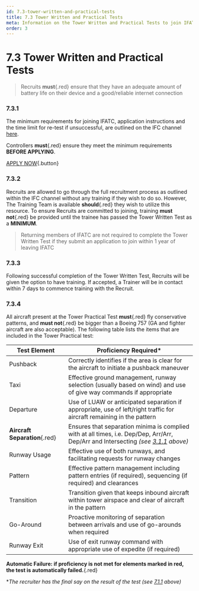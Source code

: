 ```yaml
---
id: 7.3-tower-written-and-practical-tests
title: 7.3 Tower Written and Practical Tests
meta: Information on the Tower Written and Practical Tests to join IFATC.
order: 3
---
```


# 7.3  Tower Written and Practical Tests



> Recruits **must**{.red} ensure that they have an adequate amount of battery life on their device and a good/reliable internet connection



### 7.3.1    

The minimum requirements for joining IFATC, application instructions and the time limit for re-test if unsuccessful, are outlined on the IFC channel [here](https://community.infiniteflight.com/t/infinite-flight-atc-recruiting/564656).



Controllers **must**{.red} ensure they meet the minimum requirements **BEFORE APPLYING**.



[APPLY NOW](/join-ifatc){.button}



### 7.3.2    

Recruits are allowed to go through the full recruitment process as outlined within the IFC channel without any training if they wish to do so. However, The Training Team is available **should**{.red} they wish to utilize this resource. To ensure Recruits are committed to joining, training **must not**{.red} be provided until the trainee has passed the Tower Written Test as a **MINIMUM**.



> Returning members of IFATC are not required to complete the Tower Written Test if they submit an application to join within 1 year of leaving IFATC



### 7.3.3    

Following successful completion of the Tower Written Test, Recruits will be given the option to have training. If accepted, a Trainer will be in contact within 7 days to commence training with the Recruit.

 

### 7.3.4    

All aircraft present at the Tower Practical Test **must**{.red} fly conservative patterns, and **must not**{.red} be bigger than a Boeing 757 (GA and fighter aircraft are also acceptable). The following table lists the items that are included in the Tower Practical test:

 

| Test Element                  | Proficiency Required*                                        |
| ----------------------------- | ------------------------------------------------------------ |
| Pushback                      | Correctly identifies if the area is clear for the aircraft to initiate a pushback maneuver |
| Taxi                          | Effective ground management, runway selection (usually based on wind) and use of give way commands if appropriate |
| Departure                     | Use of LUAW or anticipated separation if appropriate, use of left/right traffic for aircraft remaining in the pattern |
| **Aircraft Separation**{.red} | Ensures that separation minima is complied with at all times, i.e. Dep/Dep, Arr/Arr, Dep/Arr and Intersecting *(see [3.1.1](/guide/atc-manual/3.-tower/3.1-separation#3.1.1) above)* |
| Runway  Usage                 | Effective use of both runways, and facilitating requests for runway changes |
| Pattern                       | Effective pattern management including pattern entries (if required), sequencing (if required) and clearances |
| Transition                    | Transition given that keeps inbound aircraft within tower airspace and clear of aircraft in the pattern |
| Go-Around                     | Proactive monitoring of separation between arrivals and use of go-arounds when required |
| Runway  Exit                  | Use of exit runway command with appropriate use of expedite (if required) |

**Automatic Failure: if proficiency is not met for elements marked in red, the test is automatically failed.**{.red}

**The recruiter has the final say on the result of the test (see [7.1.1](/guide/atc-manual/7.-recruitment-and-training/7.1-overview#7.1.1) above)*